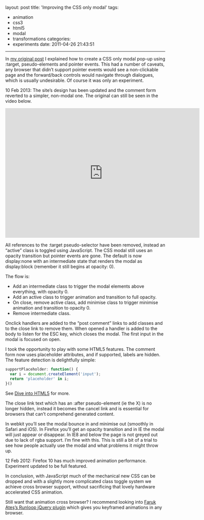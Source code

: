 layout: post
title: 'Improving the CSS only modal'
tags:
  - animation
  - css3
  - html5
  - modal
  - transformations
categories:
  - experiments
date: 2011-04-26 21:43:51
---

In [my original post](/css-modal/) I explained how to create a CSS only modal pop-up using :target, pseudo-elements and pointer events. This had a number of caveats, any browser that didn’t support pointer events would see a non-clickable page and the forward/back controls would navigate through dialogues, which is usually undesirable. Of course it was only an experiment.

<time datetime="2013-02-10">10 Feb 2013</time>: The site’s design has been updated and the comment form reverted to a simpler, non-modal one. The original can still be seen in the video below.

<div class="video-wrapper"><iframe class="vimeo" src="https://player.vimeo.com/video/22774103" width="612" height="408" frameborder="0"></iframe></div>

All references to the :target pseudo-selector have been removed, instead an “active” class is toggled using JavaScript. The CSS modal still uses an opacity transition but pointer events are gone. The default is now display:none with an intermediate state that renders the modal as display:block (remember it still begins at opacity: 0).

The flow is:

*   Add an intermediate class to trigger the modal elements above everything, with opacity 0.
*   Add an active class to trigger animation and transition to full opacity.
*   On close, remove active class, add minimise class to trigger minimise animation and transition to opacity 0.
*   Remove intermediate class.

Onclick handlers are added to the “post comment” links to add classes and to the close link to remove them. When opened a handler is added to the body to listen for the ESC key, which closes the modal. The first input in the modal is focused on open.

I took the opportunity to play with some HTML5 features. The comment form now uses placeholder attributes, and if supported, labels are hidden. The feature detection is delightfully simple:

```js
supportPlaceholder: function() {
  var i = document.createElement('input');
  return 'placeholder' in i;
}()
```

See [Dive into HTML5](http://diveintohtml5.info/detect.html#input-placeholder) for more.

The close link text which has an :after pseudo-element (ie the X) is no longer hidden, instead it becomes the cancel link and is essential for browsers that can’t comprehend generated content.

In webkit you’ll see the modal bounce in and minimise out (smoothly in Safari and iOS). In Firefox you’ll get an opacity transition and in IE the modal will just appear or disappear. In IE8 and below the page is not greyed out due to lack of rgba support. I’m fine with this. This is still a bit of a trial to see how people actually use the modal and what problems it might throw up.

<time datetime="2012-02-12">12 Feb 2012</time>: Firefox 10 has much improved animation performance. Experiment updated to be full featured.

In conclusion, with JavaScript much of the mechanical new CSS can be dropped and with a slightly more complicated class toggle system we achieve cross browser support, without sacrificing that lovely hardware accelerated CSS animation.

Still want that animation cross browser? I recommend looking into [Faruk Ateş’s Runloop jQuery plugin](http://farukat.es/journal/2011/02/514-new-creation-jquery-runloop-plugin) which gives you keyframed animations in any browser.
